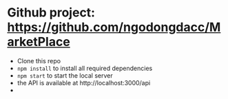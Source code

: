# Github project: https://github.com/ngodongdacc/MarketPlace
- Clone this repo
- `npm install` to install all required dependencies
- `npm start` to start the local server
- the API is available at http://localhost:3000/api
- 